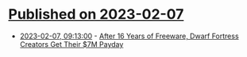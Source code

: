 # [Published on 2023-02-07](index.md)

* [2023-02-07, 09:13:00](https://soylentnews.org/article.pl?sid=23/02/06/1227228&from=rss) - [After 16 Years of Freeware, Dwarf Fortress Creators Get Their $7M Payday](https://soylentnews.org/article.pl?sid=23/02/06/1227228&from=rss)
